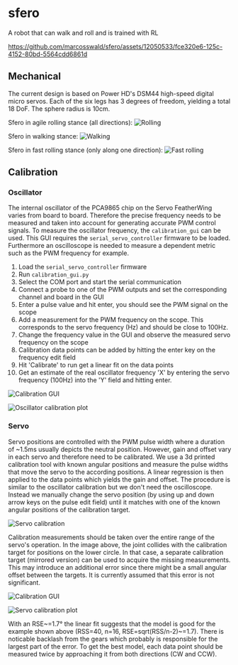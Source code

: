 # sfero
A robot that can walk and roll and is trained with RL

https://github.com/marcosswald/sfero/assets/12050533/fce320e6-125c-4152-80bd-5564cdd6861d

## Mechanical
The current design is based on Power HD's DSM44 high-speed digital micro servos. Each of the six legs has 3 degrees of freedom, yielding a total 18 DoF. The sphere radius is 10cm.

Sfero in agile rolling stance (all directions):
![Rolling](/doc/img/cad/sfero_roll.png)

Sfero in walking stance:
![Walking](/doc/img/cad/sfero_walk.png)

Sfero in fast rolling stance (only along one direction):
![Fast rolling](/doc/img/cad/sfero_stretch.png)

## Calibration

### Oscillator
The internal oscillator of the PCA9865 chip on the Servo FeatherWing varies from board to board. Therefore the precise frequency needs to be measured and taken into account for generating accurate PWM control signals. To measure the oscillator frequency, the ```calibration_gui``` can be used. This GUI requires the ```serial_servo_controller``` firmware to be loaded. Furthermore an oscilloscope is needed to measure a dependent metric such as the PWM frequency for example.

1. Load the ```serial_servo_controller``` firmware
2. Run ```calibration_gui.py```
3. Select the COM port and start the serial communication
4. Connect a probe to one of the PWM outputs and set the corresponding channel and board in the GUI
5. Enter a pulse value and hit enter, you should see the PWM signal on the scope
6. Add a measurement for the PWM frequency on the scope. This corresponds to the servo frequency (Hz) and should be close to 100Hz.
7. Change the frequency value in the GUI and observe the measured servo frequency on the scope
8. Calibration data points can be added by hitting the enter key on the frequency edit field
9. Hit 'Calibrate' to run get a linear fit on the data points
10. Get an estimate of the real oscillator frequency 'X' by entering the servo frequency (100Hz) into the 'Y' field and hitting enter.

![Calibration GUI](/doc/img/calibration/osc_calib_gui.png)

![Oscillator calibration plot](/doc/img/calibration/osc_calib_plot.png)

### Servo
Servo positions are controlled with the PWM pulse width where a duration of ~1.5ms usually depicts the neutral position. However, gain and offset vary in each servo and therefore need to be calibrated. We use a 3d printed calibration tool with known angular positions and measure the pulse widths that move the servo to the according positions. A linear regression is then applied to the data points which yields the gain and offset. The procedure is similar to the oscillator calibration but we don't need the oscilloscope. Instead we manually change the servo position (by using up and down arrow keys on the pulse edit field) until it matches with one of the known angular positions of the calibration target.

![Servo calibration](/doc/img/calibration/servo_calib_img.jpg)

Calibration measurements should be taken over the entire range of the servo's operation. In the image above, the joint collides with the calibration target for positions on the lower circle. In that case, a separate calibration target (mirrored version) can be used to acquire the missing measurements. This may introduce an additional error since there might be a small angular offset between the targets. It is currently assumed that this error is not significant.

![Calibration GUI](/doc/img/calibration/servo_calib_gui.png)

![Servo calibration plot](/doc/img/calibration/servo_calib_plot.png)

With an RSE~=1.7° the linear fit suggests that the model is good for the example shown above (RSS=40, n=16, RSE=sqrt(RSS/n-2)~=1.7). There is noticable backlash from the gears which probably is responsible for the largest part of the error. To get the best model, each data point should be measured twice by approaching it from both directions (CW and CCW).
